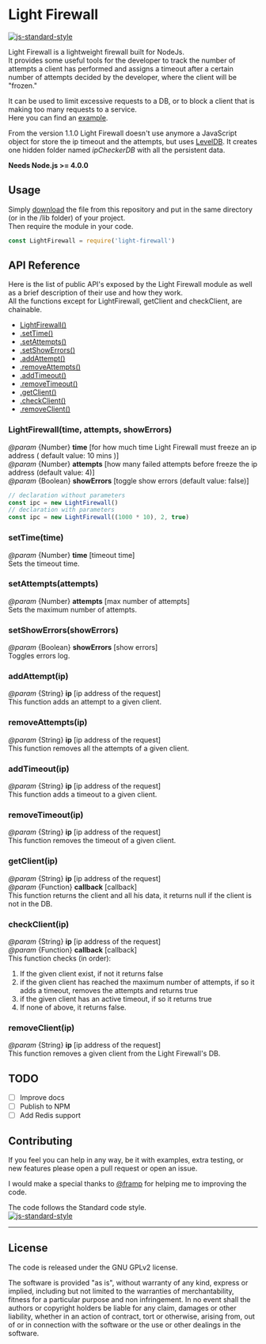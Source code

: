 # Light Firewall
[![js-standard-style](https://img.shields.io/badge/code%20style-standard-brightgreen.svg?style=flat)](http://standardjs.com/)  

Light Firewall is a lightweight firewall built for NodeJs.  
It provides some useful tools for the developer to track the number of attempts a client has performed and assigns a timeout after a certain number of attempts decided by the developer, where the client will be "frozen."

It can be used to limit excessive requests to a DB, or to block a client that is making too many requests to a service.  
Here you can find an [example](https://github.com/delvedor/ipChecker/blob/master/example.js).

From the version 1.1.0 Light Firewall doesn't use anymore a JavaScript object for store the ip timeout and the attempts, but uses [LevelDB](https://github.com/Level/levelup).
It creates one hidden folder named *ipCheckerDB* with all the persistent data.

**Needs Node.js >= 4.0.0**

## Usage
Simply [download](https://github.com/delvedor/ipChecker/blob/master/ipChecker.js) the file from this repository and put in the same directory (or in the /lib folder) of your project.  
Then require the module in your code.
```Javascript
const LightFirewall = require('light-firewall')
```

## API Reference
Here is the list of public API's exposed by the Light Firewall module as well as a brief description of their use and how they work.  
All the functions except for LightFirewall, getClient and checkClient, are chainable.

- <a href="#LightFirewall">LightFirewall()</a>
- <a href="#setTime">.setTime()</a>
- <a href="#setAttempts">.setAttempts()</a>
- <a href="#setShowErrors">.setShowErrors()</a>
- <a href="#addAttempt">.addAttempt()</a>
- <a href="#removeAttempts">.removeAttempts()</a>
- <a href="#addTimeout">.addTimeout()</a>
- <a href="#removeTimeout">.removeTimeout()</a>
- <a href="#getClient">.getClient()</a>
- <a href="#checkClient">.checkClient()</a>
- <a href="#removeClient">.removeClient()</a>

<a name="LightFirewall"></a>
### LightFirewall(time, attempts, showErrors)
*@param*  {Number}   **time**  [for how much time Light Firewall must freeze an ip address ( default value: 10 mins )]  
*@param*  {Number}   **attempts**  [how many failed attempts before freeze the ip address (default value: 4)]  
*@param*  {Boolean}  **showErrors** [toggle show errors (default value: false)]
```Javascript
// declaration without parameters
const ipc = new LightFirewall()
// declaration with parameters
const ipc = new LightFirewall((1000 * 10), 2, true)
```

<a name="setTime"></a>
### setTime(time)
*@param* {Number} **time**  [timeout time]  
Sets the timeout time.

<a name="setAttempts"></a>
### setAttempts(attempts)
*@param* {Number} **attempts**  [max number of attempts]  
Sets the maximum number of attempts.

<a name="setShowErrors"></a>
### setShowErrors(showErrors)
*@param* {Boolean} **showErrors**  [show errors]  
Toggles errors log.

<a name="addAttempt"></a>
### addAttempt(ip)
*@param* {String} **ip**  [ip address of the request]  
This function adds an attempt to a given client.

<a name="removeAttempts"></a>
### removeAttempts(ip)
*@param* {String} **ip**  [ip address of the request]  
This function removes all the attempts of a given client.

<a name="addTimeout"></a>
### addTimeout(ip)
*@param* {String} **ip**  [ip address of the request]  
This function adds a timeout to a given client.

<a name="removeTimeout"></a>
### removeTimeout(ip)
*@param* {String} **ip**  [ip address of the request]  
This function removes the timeout of a given client.

<a name="getClient"></a>
### getClient(ip)
*@param* {String} **ip**  [ip address of the request]  
*@param* {Function}   **callback**    [callback]  
This function returns the client and all his data, it returns null if the client is not in the DB.

<a name="checkClient"></a>
### checkClient(ip)
*@param* {String} **ip**  [ip address of the request]  
*@param* {Function}   **callback**    [callback]  
This function checks (in order):  
1. If the given client exist, if not it returns false  
2. if the given client has reached the maximum number of attempts, if so it adds a timeout, removes the attempts and returns true  
3. if the given client has an active timeout, if so it returns true  
4. If none of above, it returns false.

<a name="removeClient"></a>
### removeClient(ip)
*@param* {String} **ip**  [ip address of the request]  
This function removes a given client from the Light Firewall's DB.

## TODO
- [ ] Improve docs
- [ ] Publish to NPM
- [ ] Add Redis support

## Contributing
If you feel you can help in any way, be it with examples, extra testing, or new features please open a pull request or open an issue.

I would make a special thanks to [@framp](https://github.com/framp) for helping me to improving the code.

The code follows the Standard code style.  
[![js-standard-style](https://cdn.rawgit.com/feross/standard/master/badge.svg)](https://github.com/feross/standard)
______________________________________________________________________________________________________________________
## License
The code is released under the GNU GPLv2 license.

The software is provided "as is", without warranty of any kind, express or implied, including but not limited to the warranties of merchantability, fitness for a particular purpose and non infringement. In no event shall the authors or copyright holders be liable for any claim, damages or other liability, whether in an action of contract, tort or otherwise, arising from, out of or in connection with the software or the use or other dealings in the software.
